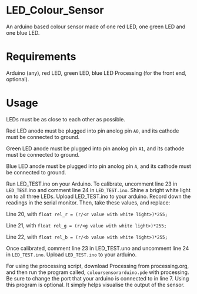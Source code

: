 # LED_Colour_Sensor
An arduino based colour sensor made of one red LED, one green LED and one blue LED.

# Requirements
Arduino (any), red LED, green LED, blue LED Processing (for the front end, optional).

# Usage
LEDs must be as close to each other as possible. 

Red LED anode must be plugged into pin anolog pin ```A0```, and its cathode must be connected to ground. 

Green LED anode must be plugged into pin anolog pin ```A1```, and its cathode must be connected to ground. 

Blue LED anode must be plugged into pin anolog pin ```A```, and its cathode must be connected to ground.  

Run LED_TEST.ino on your Arduino. To calibrate, uncomment line 23 in ```LED_TEST```.ino and comment line 24 in ```LED_TEST.ino```. Shine a bright white light on to all three LEDs. Upload LED_TEST.ino to your arduino. Record down the readings in the serial monitor. Then, take these values, and replace: 

Line 20, with ```float rel_r = (r/<r value with white light>)*255;```

Line 21, with ```float rel_g = (r/<g value with white light>)*255;```

Line 22, with ```float rel_b = (r/<b value with white light>)*255;```

Once calibrated, comment line 23 in LED_TEST.uno and uncomment line 24 in ```LED_TEST.ino```. Upload ```LED_TEST.ino``` to your arduino.

For using the processing script, download Processing from processing.org, and then run the program called, ```coloursensorarduino.pde``` with processing. Be sure to change the port that your arduino is connected to in line 7. Using this program is optional. It simply helps visualise the output of the sensor.


